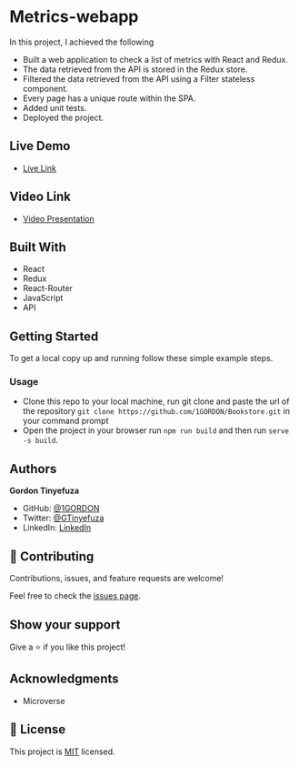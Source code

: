 # Metrics-webapp

In this project, I achieved the following

- Built a web application to check a list of metrics with React and Redux.
- The data retrieved from the API is stored in the Redux store.
- Filtered the data retrieved from the API using a Filter stateless component.
- Every page has a unique route within the SPA.
- Added unit tests.
- Deployed the project.

## Live Demo

- [Live Link](https://bookstore-style.netlify.app/)
 
## Video Link

- [Video Presentation](https://loom.com/share/8e445dc8a5474aa981d9a26d58cbabba)

## Built With

- React
- Redux
- React-Router
- JavaScript
- API

## Getting Started

To get a local copy up and running follow these simple example steps.

### Usage

- Clone this repo to your local machine, run git clone and paste the url of the repository
  `git clone https://github.com/1GORDON/Bookstore.git` in your command prompt
- Open the project in your browser run `npm run build` and then run `serve -s build`.

## Authors

**Gordon Tinyefuza**

- GitHub: [@1GORDON](https://github.com/1GORDON)
- Twitter: [@GTinyefuza](https://twitter.com/Tinyefuza)
- LinkedIn: [LinkedIn](www.linkedin.com/in/tinyefuza-gordon-935747213)

## 🤝 Contributing

Contributions, issues, and feature requests are welcome!

Feel free to check the [issues page](https://github.com/1GORDON/gitflow/issues).

## Show your support

Give a ⭐️ if you like this project!

## Acknowledgments

- Microverse

## 📝 License

This project is [MIT](./MIT.md) licensed.
